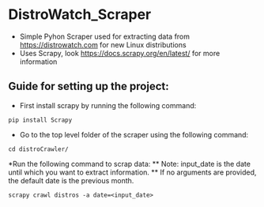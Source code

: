 # DistroWatch_Scraper

* Simple Pyhon Scraper used for extracting data from https://distrowatch.com for new Linux distributions
* Uses Scrapy, look https://docs.scrapy.org/en/latest/ for more information


## Guide for setting up the project:
* First install scrapy by running the following command: 
```
pip install Scrapy
```

* Go to the top level folder of the scraper using the following command:
```
cd distroCrawler/
```

*Run the following command to scrap data:
** Note: input_date is the date until which you want to extract information.
** If no arguments are provided, the default date is the previous month.
```
scrapy crawl distros -a date=<input_date> 
```

